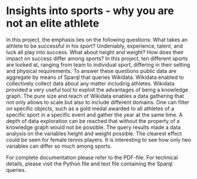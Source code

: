 # Insights into sports - why you are not an elite athlete
In this project, the emphasis lies on the following questions: What takes an athlete to be successful in his sport? Undeniably, experience, talent, and luck all play into success. What about height and weight? How does their impact on success differ among sports? In this project, ten different sports are looked at, ranging from team to individual sport, differing in their setting and physical requirements.
To answer these questions public data are aggregate by means of Sparql that queries Wikidata. Wikidata enabled to collectively collect data about any matter including athletes. Wikidata provided a very useful tool to exploit the advantages of being a knowledge graph. The pure size and reach of Wikidata enables a data gathering that not only allows to scale but also to include different domains. One can filter on specific objects, such as a gold medal awarded to all athletes of a specific sport in a specific event and gather the year at the same time. A depth of data exploration can be reached that without the property of a knowledge graph would not be possible.
The query results made a data analysis on the variables height and weight possible. The clearest effect could be seen for female tennis players. It is interesting to see how only two variables can differ so much among sports.

For complete documentation please refer to the PDF-file. For technical details, please visit the Python file and text file containing the Sparql queries.
